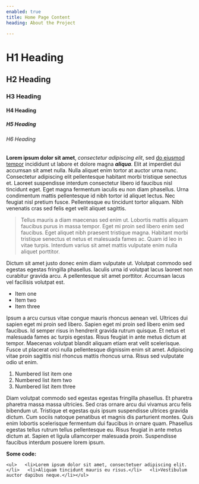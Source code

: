 ```yaml
---
enabled: true
title: Home Page Content
heading: About the Project

---
```

# H1 Heading

## H2 Heading

### H3 Heading

#### H4 Heading

##### H5 Heading

###### H6 Heading

**Lorem ipsum dolor sit amet**, _consectetur adipiscing elit_, sed [do eiusmod tempor](http://google.com "http://google.com") incididunt ut labore et dolore magna **_aliqua_**. Elit at imperdiet dui accumsan sit amet nulla. Nulla aliquet enim tortor at auctor urna nunc. Consectetur adipiscing elit pellentesque habitant morbi tristique senectus et. Laoreet suspendisse interdum consectetur libero id faucibus nisl tincidunt eget. Eget magna fermentum iaculis eu non diam phasellus. Urna condimentum mattis pellentesque id nibh tortor id aliquet lectus. Nec feugiat nisl pretium fusce. Pellentesque eu tincidunt tortor aliquam. Nibh venenatis cras sed felis eget velit aliquet sagittis.

> Tellus mauris a diam maecenas sed enim ut. Lobortis mattis aliquam faucibus purus in massa tempor. Eget mi proin sed libero enim sed faucibus. Eget aliquet nibh praesent tristique magna. Habitant morbi tristique senectus et netus et malesuada fames ac. Quam id leo in vitae turpis. Interdum varius sit amet mattis vulputate enim nulla aliquet porttitor.

Dictum sit amet justo donec enim diam vulputate ut. Volutpat commodo sed egestas egestas fringilla phasellus. Iaculis urna id volutpat lacus laoreet non curabitur gravida arcu. A pellentesque sit amet porttitor. Accumsan lacus vel facilisis volutpat est.

* Item one
* Item two
* Item three

Ipsum a arcu cursus vitae congue mauris rhoncus aenean vel. Ultrices dui sapien eget mi proin sed libero. Sapien eget mi proin sed libero enim sed faucibus. Id semper risus in hendrerit gravida rutrum quisque. Et netus et malesuada fames ac turpis egestas. Risus feugiat in ante metus dictum at tempor. Maecenas volutpat blandit aliquam etiam erat velit scelerisque. Fusce ut placerat orci nulla pellentesque dignissim enim sit amet. Adipiscing vitae proin sagittis nisl rhoncus mattis rhoncus urna. Risus sed vulputate odio ut enim.

1. Numbered list item one
2. Numbered list item two
3. Numbered list item three

Diam volutpat commodo sed egestas egestas fringilla phasellus. Et pharetra pharetra massa massa ultricies. Sed cras ornare arcu dui vivamus arcu felis bibendum ut. Tristique et egestas quis ipsum suspendisse ultrices gravida dictum. Cum sociis natoque penatibus et magnis dis parturient montes. Quis enim lobortis scelerisque fermentum dui faucibus in ornare quam. Phasellus egestas tellus rutrum tellus pellentesque eu. Risus feugiat in ante metus dictum at. Sapien et ligula ullamcorper malesuada proin. Suspendisse faucibus interdum posuere lorem ipsum.

**Some code:**

    <ul>   <li>Lorem ipsum dolor sit amet, consectetuer adipiscing elit.</li>   <li>Aliquam tincidunt mauris eu risus.</li>   <li>Vestibulum auctor dapibus neque.</li></ul>